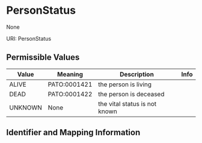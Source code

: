 # PersonStatus

None

URI: PersonStatus

## Permissible Values

| Value | Meaning | Description | Info |
| --- | --- | --- | --- |
| ALIVE | PATO:0001421 | the person is living | |
| DEAD | PATO:0001422 | the person is deceased | |
| UNKNOWN | None | the vital status is not known | |


## Identifier and Mapping Information





